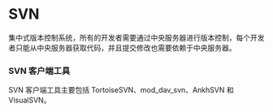 # SVN

集中式版本控制系统，所有的开发者需要通过中央服务器进行版本控制，每个开发者只能从中央服务器获取代码，并且提交修改也需要依赖于中央服务器。

### SVN 客户端工具

SVN 客户端工具主要包括 TortoiseSVN、‌mod_dav_svn、‌AnkhSVN 和 VisualSVN。‌